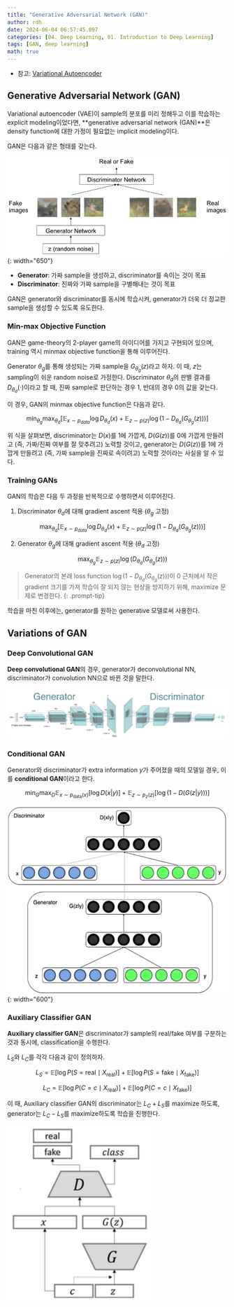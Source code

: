 ```yaml
---
title: "Generative Adversarial Network (GAN)"
author: rdh
date: 2024-06-04 06:57:45.097
categories: [04. Deep Learning, 01. Introduction to Deep Learning]
tags: [GAN, deep learning]
math: true
---
```


* 참고: [Variational Autoencoder](https://rohdonghyun.github.io/posts/Variational-Autoencoders-(VAE)/)

## Generative Adversarial Network (GAN)
Variational autoencoder (VAE)이 sample의 분포를 미리 정해두고 이를 학습하는 explicit modeling이었다면, **generative adversarial network (GAN)**은 density function에 대한 가정이 필요없는 implicit modeling이다.

GAN은 다음과 같은 형태를 갖는다.

![](/assets/img/Generative-Adversarial-Network-GAN-01.png){: width="650"}

* **Generator**: 가짜 sample을 생성하고, discriminator를 속이는 것이 목표
* **Discriminator**: 진짜와 가짜 sample을 구별해내는 것이 목표

GAN은 generator와 discriminator를 동시에 학습시켜, generator가 더욱 더 정교한 sample을 생성할 수 있도록 유도한다.

### Min-max Objective Function

GAN은 game-theory의 2-player game의 아이디어를 가지고 구현되어 있으며, training 역시 minmax objective function을 통해 이루어진다.

Generator $\theta_g$를 통해 생성되는 가짜 sample을 $G_{\theta_g}(z)$라고 하자. 이 때, $z$는 sampling이 쉬운 random noise로 가정한다. Discriminator $\theta_d$의 판별 결과를 $D_{\theta_d}(\cdot)$이라고 할 때, 진짜 sample로 판단하는 경우 1, 반대의 경우 0의 값을 갖는다.

이 경우, GAN의 minmax objective function은 다음과 같다.

$$
\min_{\theta_g} \max_{\theta_d} \left[ \mathbb{E}_{x\sim p_{data}} \log D_{\theta_d}(x) + \mathbb{E}_{z\sim p(z)} \log (1-D_{\theta_d}(G_{\theta_g}(z))) \right]
$$

위 식을 살펴보면, discriminator는 $D(x)$를 1에 가깝게, $D(G(z))$를 0에 가깝게 만들려고 (즉, 가짜/진짜 여부를 잘 맞추려고) 노력할 것이고, generator는 $D(G(z))$를 1에 가깝게 만들려고 (즉, 가짜 sample을 진짜로 속이려고) 노력할 것이라는 사실을 알 수 있다.

### Training GANs
GAN의 학습은 다음 두 과정을 반복적으로 수행하면서 이루어진다.

1. Discriminator $\theta_d$에 대해 gradient ascent 적용 ($\theta_g$ 고정)

    $$
    \max_{\theta_d} \left[ \mathbb{E}_{x\sim p_{data}} \log D_{\theta_d}(x) + \mathbb{E}_{z\sim p(z)} \log (1-D_{\theta_d}(G_{\theta_g}(z))) \right]
    $$

2. Generator $\theta_g$에 대해 gradient ascent 적용 ($\theta_d$ 고정)

    $$
    \max_{\theta_g} \mathbb{E}_{z\sim p(z)} \log (D_{\theta_d}(G_{\theta_g}(z)))
    $$

> Generator의 본래 loss function $\log (1-D_{\theta_d}(G_{\theta_g}(z)))$이 0 근처에서 작은 gradient 크기를 가져 학습이 잘 되지 않는 현상을 방지하기 위해, maximize 문제로 변경한다.
{: .prompt-tip}

학습을 마친 이후에는, generator를 원하는 generative 모델로써 사용한다.

## Variations of GAN
### Deep Convolutional GAN
**Deep convolutional GAN**의 경우, generator가 deconvolutional NN, discriminator가 convolution NN으로 바뀐 것을 말한다.

![](/assets/img/Generative-Adversarial-Network-GAN-02.png)

### Conditional GAN
Generator와 discriminator가 extra information $y$가 주어졌을 때의 모델일 경우, 이를 **conditional GAN**이라고 한다.

$$
\min_G \max_D \mathbb{E}_{x \sim p_{\text{data}}(x)}[\log D(x | y)] + \mathbb{E}_{z \sim p_z(z)}[\log(1 - D(G(z | y)))]
$$

![](/assets/img/Generative-Adversarial-Network-GAN-03.png){: width="600"}

### Auxiliary Classifier GAN
**Auxiliary classifier GAN**은 discriminator가 sample의 real/fake 여부를 구분하는 것과 동시에, classification을 수행한다.

$L_S$와 $L_C$를 각각 다음과 같이 정의하자.

$$
L_S = \mathbb{E}[\log P(S = \text{real} \mid X_{\text{real}})] +
\mathbb{E}[\log P(S = \text{fake} \mid X_{\text{fake}})]
$$

$$
L_C = \mathbb{E}[\log P(C = c \mid X_{\text{real}})] +
\mathbb{E}[\log P(C = c \mid X_{\text{fake}})]
$$


이 때, Auxiliary classifier GAN의 discriminator는 $L_C+L_S$를 maximize 하도록, generator는 $L_C - L_S$를 maximize하도록 학습을 진행한다.

![](/assets/img/Generative-Adversarial-Network-GAN-04.png)

